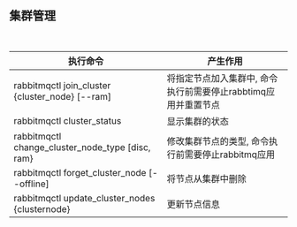 
## 集群管理

<br/>

| 执行命令 | 产生作用 |
|----------|---------|
| rabbitmqctl join_cluster {cluster_node} [--ram] | 将指定节点加入集群中, 命令执行前需要停止rabbtimq应用并重置节点 |
| rabbitmqctl cluster_status | 显示集群的状态 |
| rabbitmqctl change_cluster_node_type [disc, ram} | 修改集群节点的类型, 命令执行前需要停止rabbitmq应用 |
| rabbitmqctl forget_cluster_node [--offline] | 将节点从集群中删除 |
| rabbitmqctl update_cluster_nodes {clusternode} | 更新节点信息 |

